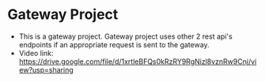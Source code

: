 # Gateway Project
- This is a gateway project. Gateway project uses other 2 rest api's endpoints if an appropriate request is sent to the gateway.
- Video link: https://drive.google.com/file/d/1xrtleBFQs0kRzRY9RgNizl8vznRw9Cnj/view?usp=sharing